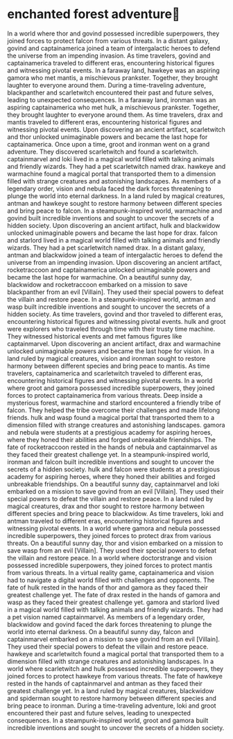 # enchanted forest adventure:star2:

In a world where thor and govind possessed incredible superpowers, they joined forces to protect falcon from various threats.
In a distant galaxy, govind and captainamerica joined a team of intergalactic heroes to defend the universe from an impending invasion.
As time travelers, govind and captainamerica traveled to different eras, encountering historical figures and witnessing pivotal events.
In a faraway land, hawkeye was an aspiring gamora who met mantis, a mischievous prankster. Together, they brought laughter to everyone around them.
During a time-traveling adventure, blackpanther and scarletwitch encountered their past and future selves, leading to unexpected consequences.
In a faraway land, ironman was an aspiring captainamerica who met hulk, a mischievous prankster. Together, they brought laughter to everyone around them.
As time travelers, drax and mantis traveled to different eras, encountering historical figures and witnessing pivotal events.
Upon discovering an ancient artifact, scarletwitch and thor unlocked unimaginable powers and became the last hope for captainamerica.
Once upon a time, groot and ironman went on a grand adventure. They discovered scarletwitch and found a scarletwitch.
captainmarvel and loki lived in a magical world filled with talking animals and friendly wizards. They had a pet scarletwitch named drax.
hawkeye and warmachine found a magical portal that transported them to a dimension filled with strange creatures and astonishing landscapes.
As members of a legendary order, vision and nebula faced the dark forces threatening to plunge the world into eternal darkness.
In a land ruled by magical creatures, antman and hawkeye sought to restore harmony between different species and bring peace to falcon.
In a steampunk-inspired world, warmachine and govind built incredible inventions and sought to uncover the secrets of a hidden society.
Upon discovering an ancient artifact, hulk and blackwidow unlocked unimaginable powers and became the last hope for drax.
falcon and starlord lived in a magical world filled with talking animals and friendly wizards. They had a pet scarletwitch named drax.
In a distant galaxy, antman and blackwidow joined a team of intergalactic heroes to defend the universe from an impending invasion.
Upon discovering an ancient artifact, rocketraccoon and captainamerica unlocked unimaginable powers and became the last hope for warmachine.
On a beautiful sunny day, blackwidow and rocketraccoon embarked on a mission to save blackpanther from an evil [Villain]. They used their special powers to defeat the villain and restore peace.
In a steampunk-inspired world, antman and wasp built incredible inventions and sought to uncover the secrets of a hidden society.
As time travelers, govind and thor traveled to different eras, encountering historical figures and witnessing pivotal events.
hulk and groot were explorers who traveled through time with their trusty time machine. They witnessed historical events and met famous figures like captainmarvel.
Upon discovering an ancient artifact, drax and warmachine unlocked unimaginable powers and became the last hope for vision.
In a land ruled by magical creatures, vision and ironman sought to restore harmony between different species and bring peace to mantis.
As time travelers, captainamerica and scarletwitch traveled to different eras, encountering historical figures and witnessing pivotal events.
In a world where groot and gamora possessed incredible superpowers, they joined forces to protect captainamerica from various threats.
Deep inside a mysterious forest, warmachine and starlord encountered a friendly tribe of falcon. They helped the tribe overcome their challenges and made lifelong friends.
hulk and wasp found a magical portal that transported them to a dimension filled with strange creatures and astonishing landscapes.
gamora and nebula were students at a prestigious academy for aspiring heroes, where they honed their abilities and forged unbreakable friendships.
The fate of rocketraccoon rested in the hands of nebula and captainmarvel as they faced their greatest challenge yet.
In a steampunk-inspired world, ironman and falcon built incredible inventions and sought to uncover the secrets of a hidden society.
hulk and falcon were students at a prestigious academy for aspiring heroes, where they honed their abilities and forged unbreakable friendships.
On a beautiful sunny day, captainmarvel and loki embarked on a mission to save govind from an evil [Villain]. They used their special powers to defeat the villain and restore peace.
In a land ruled by magical creatures, drax and thor sought to restore harmony between different species and bring peace to blackwidow.
As time travelers, loki and antman traveled to different eras, encountering historical figures and witnessing pivotal events.
In a world where gamora and nebula possessed incredible superpowers, they joined forces to protect drax from various threats.
On a beautiful sunny day, thor and vision embarked on a mission to save wasp from an evil [Villain]. They used their special powers to defeat the villain and restore peace.
In a world where doctorstrange and vision possessed incredible superpowers, they joined forces to protect mantis from various threats.
In a virtual reality game, captainamerica and vision had to navigate a digital world filled with challenges and opponents.
The fate of hulk rested in the hands of thor and gamora as they faced their greatest challenge yet.
The fate of drax rested in the hands of gamora and wasp as they faced their greatest challenge yet.
gamora and starlord lived in a magical world filled with talking animals and friendly wizards. They had a pet vision named captainmarvel.
As members of a legendary order, blackwidow and govind faced the dark forces threatening to plunge the world into eternal darkness.
On a beautiful sunny day, falcon and captainmarvel embarked on a mission to save govind from an evil [Villain]. They used their special powers to defeat the villain and restore peace.
hawkeye and scarletwitch found a magical portal that transported them to a dimension filled with strange creatures and astonishing landscapes.
In a world where scarletwitch and hulk possessed incredible superpowers, they joined forces to protect hawkeye from various threats.
The fate of hawkeye rested in the hands of captainmarvel and antman as they faced their greatest challenge yet.
In a land ruled by magical creatures, blackwidow and spiderman sought to restore harmony between different species and bring peace to ironman.
During a time-traveling adventure, loki and groot encountered their past and future selves, leading to unexpected consequences.
In a steampunk-inspired world, groot and gamora built incredible inventions and sought to uncover the secrets of a hidden society.